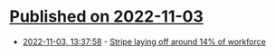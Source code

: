 # [Published on 2022-11-03](index.md)

* [2022-11-03, 13:37:58](https://news.ycombinator.com/item?id=33450753) - [Stripe laying off around 14% of workforce](https://stripe.com/en-au/newsroom/news/ceo-patrick-collisons-email-to-stripe-employees)

